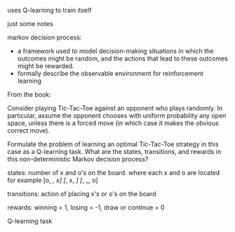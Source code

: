 uses Q-learning to train itself

just some notes

markov decision process:

- a framework used to model decision-making situations in which the outcomes might be random, and the actions that lead to these outcomes might be rewarded.
- formally describe the observable environment for reinforcement learning

From the book:

Consider playing Tic-Tac-Toe against an opponent who plays randomly. In particular, assume the opponent chooses with uniform probability any open space, unless there is a forced move (in which case it makes the obvious correct move).

Formulate the problem of learning an optimal Tic-Tac-Toe strategy in this case as a Q-learning task. What are the states, transitions, and rewards in this non-deterministic Markov decision process?

states: number of x and o's on the board. where each x and o are located
for example
[o, _, x]
[_, x, _]
[_, _, o]

transitions:
action of placing x's or o's on the board

rewards: winning = 1, losing = -1, draw or continue = 0

Q-learning task

